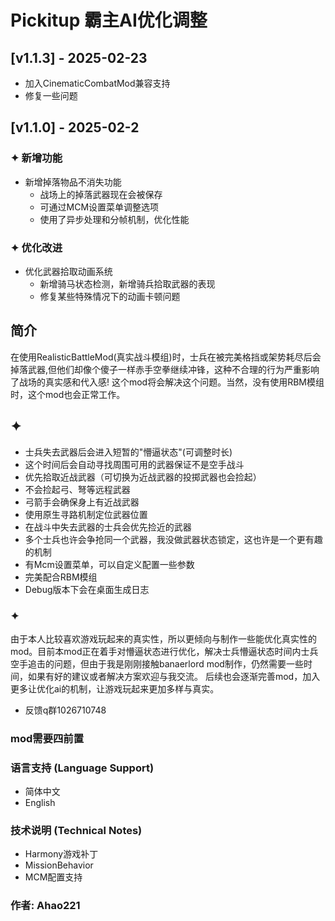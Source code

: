 # Pickitup 霸主AI优化调整

## [v1.1.3] - 2025-02-23
- 加入CinematicCombatMod兼容支持
- 修复一些问题

## [v1.1.0] - 2025-02-2

### ✦ 新增功能
- 新增掉落物品不消失功能
  - 战场上的掉落武器现在会被保存
  - 可通过MCM设置菜单调整选项
  - 使用了异步处理和分帧机制，优化性能
  
### ✦ 优化改进
- 优化武器拾取动画系统
  - 新增骑马状态检测，新增骑兵拾取武器的表现
  - 修复某些特殊情况下的动画卡顿问题


## 简介

在使用RealisticBattleMod(真实战斗模组)时，士兵在被完美格挡或架势耗尽后会掉落武器,但他们却像个傻子一样赤手空拳继续冲锋，这种不合理的行为严重影响了战场的真实感和代入感!
这个mod将会解决这个问题。当然，没有使用RBM模组时，这个mod也会正常工作。
## ✦ 
  - 士兵失去武器后会进入短暂的"懵逼状态"(可调整时长)
  - 这个时间后会自动寻找周围可用的武器保证不是空手战斗
  - 优先拾取近战武器（可切换为近战武器的投掷武器也会捡起）
  - 不会捡起弓、弩等远程武器
  - 弓箭手会确保身上有近战武器
  - 使用原生寻路机制定位武器位置
  - 在战斗中失去武器的士兵会优先捡近的武器
  - 多个士兵也许会争抢同一个武器，我没做武器状态锁定，这也许是一个更有趣的机制
  - 有Mcm设置菜单，可以自定义配置一些参数
  - 完美配合RBM模组
  - Debug版本下会在桌面生成日志

### ✦ 
  由于本人比较喜欢游戏玩起来的真实性，所以更倾向与制作一些能优化真实性的mod。目前本mod正在着手对懵逼状态进行优化，解决士兵懵逼状态时间内士兵空手追击的问题，但由于我是刚刚接触banaerlord mod制作，仍然需要一些时间，如果有好的建议或者解决方案欢迎与我交流。 后续也会逐渐完善mod，加入更多让优化ai的机制，让游戏玩起来更加多样与真实。

  - 反馈q群1026710748

### mod需要四前置
### 语言支持 (Language Support)
- 简体中文
- English

### 技术说明 (Technical Notes)
- Harmony游戏补丁
- MissionBehavior
- MCM配置支持 

### 作者: Ahao221